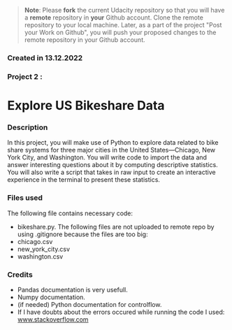>**Note**: Please **fork** the current Udacity repository so that you will have a **remote** repository in **your** Github account. Clone the remote repository to your local machine. Later, as a part of the project "Post your Work on Github", you will push your proposed changes to the remote repository in your Github account.

### Created in 13.12.2022


### Project 2 :
Explore US Bikeshare Data
=======



### Description
In this project, you will make use of Python to explore data related to bike share systems for three major cities in the United States—Chicago, New York City, and Washington. You will write code to import the data and answer interesting questions about it by computing descriptive statistics. You will also write a script that takes in raw input to create an interactive experience in the terminal to present these statistics.

### Files used
The following file contains necessary code:
- bikeshare.py.
The following files are not uploaded to remote repo by using .gitignore because the files are too big:<br />
- chicago.csv
- new_york_city.csv
- washington.csv


### Credits
- Pandas documentation is very usefull.
- Numpy documentation.
- (if needed) Python documentation for controlflow.
- If I have doubts about the errors occured while running the code I used: www.stackoverflow.com
